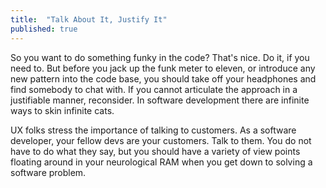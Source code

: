 ```yaml
---
title:  "Talk About It, Justify It"
published: true
---
```

So you want to do something funky in the code? That's nice. Do it, if you need to. But before you jack up the funk meter to eleven, or introduce any new pattern into the code base, you should take off your headphones and find somebody to chat with. If you cannot articulate the approach in a justifiable manner, reconsider. In software development there are infinite ways to skin infinite cats.

UX folks stress the importance of talking to customers. As a software developer, your fellow devs are your customers. Talk to them. You do not have to do what they say, but you should have a variety of view points floating around in your neurological RAM when you get down to solving a software problem.
